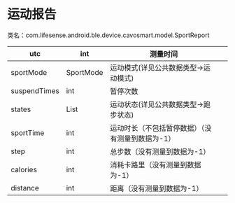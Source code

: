<a name="c5lzF"></a>
# 运动报告
类名：com.lifesense.android.ble.device.cavosmart.model.SportReport

| utc | int | 测量时间 |  |
| --- | --- | --- | --- |
| sportMode | SportMode | 运动模式(详见公共数据类型->运动模式) |  |
| suspendTimes | int | 暂停次数 | <br /> |
| states | List<SportState> | 运动状态(详见公共数据类型->跑步状态) | <br /> |
| sportTime | int | 运动时长（不包括暂停数据）（没有测量到数据为-1） | <br /> |
| step | int | 总步数（没有测量到数据为-1） | <br /> |
| calories | int | 消耗卡路里（没有测量到数据为-1） | <br /> |
| distance | int | 距离（没有测量到数据为-1） | <br /> |


